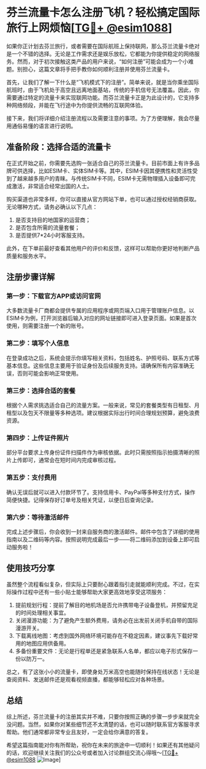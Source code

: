 # 芬兰流量卡怎么注册飞机？轻松搞定国际旅行上网烦恼[[TG💪+ @esim1088](https://t.me/s/esim1088)]

如果你正计划去芬兰旅行，或者需要在国际航班上保持联网，那么芬兰流量卡绝对是一个不错的选择。无论是工作需求还是娱乐放松，它都能为你提供稳定的网络服务。然而，对于初次接触这类产品的用户来说，“如何注册”可能会成为一个小难题。别担心，这篇文章将手把手教你如何顺利注册并使用芬兰流量卡。

首先，让我们了解一下什么是“飞机模式下的注册”。简单来说，就是当你乘坐国际航班时，由于飞机处于高空且远离地面基站，传统的手机信号无法覆盖。因此，你需要通过特定的流量卡来实现联网功能。而芬兰流量卡正是为此设计的，它支持多种网络频段，并能在飞行途中为你提供流畅的互联网体验。

接下来，我们将详细介绍注册流程以及需要注意的事项。为了方便理解，我会尽量用通俗易懂的语言进行说明。

## 准备阶段：选择合适的流量卡

在正式开始之前，你需要先选购一张适合自己的芬兰流量卡。目前市面上有许多品牌可供选择，比如ESIM卡、实体SIM卡等。其中，ESIM卡因其便携性和灵活性受到了越来越多用户的青睐。与传统SIM卡不同，ESIM卡无需物理插入设备即可完成激活，非常适合经常出国的人士。

购买渠道也非常多样，你可以直接从官方网站下单，也可以通过授权经销商获取。无论哪种方式，请务必确认以下几点：
1. 是否支持目的地国家的运营商；
2. 是否包含所需的流量套餐；
3. 是否提供7*24小时客服支持。

此外，在下单前最好查看其他用户的评价和反馈，这样可以帮助你更好地判断产品质量和服务水平。

## 注册步骤详解

### 第一步：下载官方APP或访问官网

大多数流量卡厂商都会提供专属的应用程序或网页端入口用于管理账户信息。以ESIM卡为例，打开浏览器后输入对应的网址链接即可进入登录页面。如果是首次使用，则需要注册一个新的账号。

### 第二步：填写个人信息

在登录成功之后，系统会提示你填写相关资料，包括姓名、护照号码、联系方式等基本信息。这些信息主要用于验证身份及后续服务支持。请确保所有内容准确无误，否则可能会影响正常使用。

### 第三步：选择合适的套餐

根据个人需求挑选适合自己的流量方案。一般来说，常见的套餐类型有日租型、月租型以及包天不限量等多种选项。建议根据实际出行时间合理规划预算，避免浪费资源。

### 第四步：上传证件照片

部分平台要求上传身份证件扫描件作为审核依据。此时只需按照指示拍摄清晰的照片上传即可，通常会在短时间内完成审核过程。

### 第五步：支付费用

确认无误后就可以进入付款环节了。支持信用卡、PayPal等多种支付方式，操作简便快捷。记得保存好订单号及相关凭证，以便日后查询记录。

### 第六步：等待激活邮件

完成上述步骤后，你会收到一封来自服务商的激活邮件。邮件中包含了详细的使用指南以及二维码等内容。按照说明完成最后一步——将二维码添加到设备上即可启动服务啦！

## 使用技巧分享

虽然整个流程看似复杂，但实际上只要耐心跟着指引走就能顺利完成。不过，在实际操作过程中还有一些小贴士能够帮助大家更高效地享受这项服务：

1. 提前规划行程：提前了解目的地机场是否允许携带电子设备登机，并预留充足的时间处理相关事宜。
2. 关闭漫游功能：为了避免产生额外费用，请务必在出发前关闭手机自带的国际漫游开关。
3. 下载离线地图：考虑到国外网络环境可能存在不稳定因素，建议事先下载好常用的地图应用供备用。
4. 多备份重要文件：无论是行程单还是紧急联系人名单，都应以电子形式保存一份以防万一。

总之，有了这张小小的流量卡，即使身处万米高空也能随时保持在线状态！无论是查阅资料、发送邮件还是观看视频直播，都能够轻松应对各种场景。

## 总结

综上所述，芬兰流量卡的注册其实并不难，只要你按照正确的步骤一步步来就完全没问题。当然，如果你对某些细节还不太清楚的话，也可以随时联系官方客服寻求帮助。他们通常都非常专业且友好，一定会给你满意的答复。

希望这篇指南能对你有所帮助，祝你在未来的旅途中一切顺利！如果还有其他疑问的话，欢迎继续关注我们的公众号或者加入讨论群组交流心得哦～[[TG💪+ @esim1088](https://t.me/s/esim1088) ![Image](https://i.postimg.cc/4NQfJmqS/Snipaste-2025-05-13-00-14-12.png)]